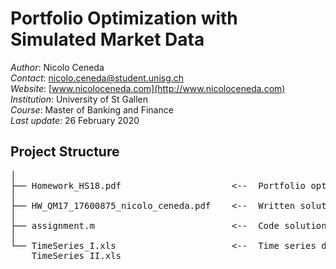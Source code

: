 # Portfolio Optimization with Simulated Market Data

*Author*: Nicolo Ceneda \
*Contact*: nicolo.ceneda@student.unisg.ch \
*Website*: [www.nicoloceneda.com](http://www.nicoloceneda.com) \
*Institution*: University of St Gallen \
*Course*: Master of Banking and Finance \
*Last update*: 26 February 2020

## Project Structure
<pre>
│
├── Homework_HS18.pdf                     <--  Portfolio optimization problem
│
├── HW_QM17_17600875_nicolo_ceneda.pdf    <--  Written solution
│
├── assignment.m                          <--  Code solution
│
└── TimeSeries_I.xls                      <--  Time series data
    TimeSeries_II.xls
</pre>
